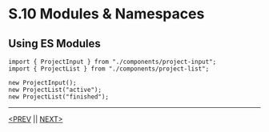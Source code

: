 # S.10 Modules & Namespaces

## Using ES Modules

```tsx
import { ProjectInput } from "./components/project-input";
import { ProjectList } from "./components/project-list";

new ProjectInput();
new ProjectList("active");
new ProjectList("finished");
```

---

[<PREV](./230504.md) || [NEXT>](./230505.md)

